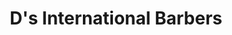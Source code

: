 ---
title: "D's International Barbers"
url: /birmingham/ds-international-barbers/
shop: hairdresser
---